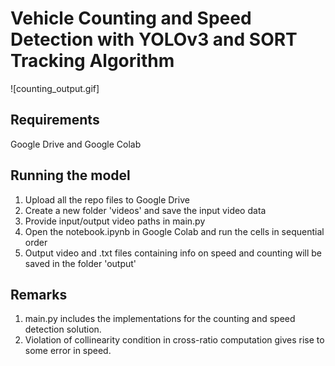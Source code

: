 # Vehicle Counting and Speed Detection with YOLOv3 and SORT Tracking Algorithm
![counting_output.gif]

## Requirements
Google Drive and Google Colab

## Running the model
1. Upload all the repo files to Google Drive
2. Create a new folder 'videos' and save the input video data 
3. Provide input/output video paths in main.py 
4. Open the notebook.ipynb in Google Colab and run the cells in sequential order
5. Output video and .txt files containing info on speed and counting will be saved in the folder 'output'

## Remarks
1. main.py includes the implementations for the counting and speed detection solution.
2. Violation of collinearity condition in cross-ratio computation gives rise to some error in speed.
